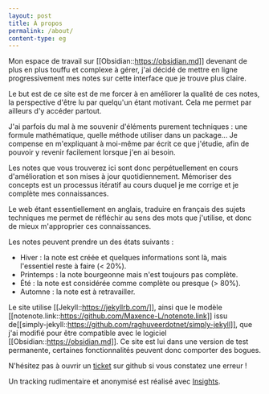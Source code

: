 ```yaml
---
layout: post
title: À propos
permalink: /about/
content-type: eg
---
```


Mon espace de travail sur [[Obsidian::https://obsidian.md]] devenant de plus en plus touffu et complexe à gérer, j'ai décidé de mettre en ligne progressivement mes notes sur cette interface que je trouve plus claire.

Le but est de ce site est de me forcer à en améliorer la qualité de ces notes, la perspective d'être lu par quelqu'un étant motivant. Cela me permet par ailleurs d'y accéder partout.

J'ai parfois du mal à me souvenir d'éléments purement techniques : une formule mathématique, quelle méthode utiliser dans un package... Je compense en m'expliquant à moi-même par écrit ce que j'étudie, afin de pouvoir y revenir facilement lorsque j'en ai besoin.

Les notes que vous trouverez ici sont donc perpétuellement en cours d'amélioration et son mises à jour quotidiennement. Mémoriser des concepts est un processus itératif au cours duquel je me corrige et je complète mes connaissances. 

Le web étant essentiellement en anglais, traduire en français des sujets techniques me permet de réfléchir au sens des mots que j'utilise, et donc de mieux m'approprier ces connaissances.

Les notes peuvent prendre un des états suivants :

- Hiver : la note est créée et quelques informations sont là, mais l'essentiel reste à faire (< 20%).
- Printemps : la note bourgeonne mais n'est toujours pas complète.
- Été : la note est considérée comme complète ou presque (> 80%).
- Automne : la note est à retravailler.

Le site utilise [[Jekyll::https://jekyllrb.com/]], ainsi que le modèle [[notenote.link::https://github.com/Maxence-L/notenote.link]] issu de[[simply-jekyll::https://github.com/raghuveerdotnet/simply-jekyll]], que j'ai modifié pour être compatible avec le logiciel [[Obsidian::https://obsidian.md]]. Ce site est lui dans une version de test permanente, certaines fonctionnalités peuvent donc comporter des bogues.

N'hésitez pas à ouvrir un [ticket](https://github.com/Maxence-L/arboretum.link/issues) sur github si vous constatez une erreur ! 

Un tracking rudimentaire et anonymisé est réalisé avec [Insights](https://getinsights.io/).

